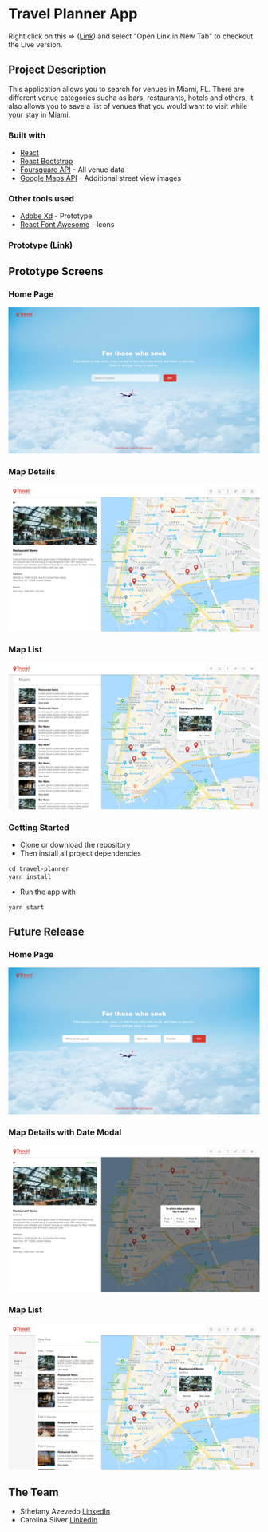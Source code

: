# Travel Planner App

Right click on this => ([Link](https://carolunasilver.github.io/travel-planner/)) and select "Open Link in New Tab" to checkout the Live version.

## Project Description

This application allows you to search for venues in Miami, FL. There are different venue categories sucha as bars, restaurants, hotels and others, it also allows you to save a list of venues that you would want to visit while your stay in Miami.

### Built with
* [React](https://reactjs.org/)
* [React Bootstrap](https://react-bootstrap.github.io/)  
* [Foursquare API](https://developer.foursquare.com/) - All venue data
* [Google Maps API](https://cloud.google.com/maps-platform/) - Additional street view images

### Other tools used
* [Adobe Xd](https://xd.adobe.com/) - Prototype
* [React Font Awesome](https://fontawesome.com/how-to-use/on-the-web/using-with/react) - Icons

### Prototype ([Link](https://xd.adobe.com/view/90ff7d9b-0d69-4393-521e-4964ed110cb2-e6ce/))

## Prototype Screens
### Home Page
![Home_Page](screens/Home_Page.png)

### Map Details
![Map_Details](screens/Map_Details.png)

### Map List
![Map_List](screens/Map_List.png)

### Getting Started
* Clone or download the repository
* Then install all project dependencies
```
cd travel-planner
yarn install
```
* Run the app with 
```
yarn start
```
## Future Release
### Home Page
![Home_Page_FR](screens/Home_Page_FR.png)

### Map Details with Date Modal
![Map_Dates](screens/Map_Dates.png)

### Map List
![Map_Details](screens/Map_List_FR.png)

## The Team
* Sthefany Azevedo [LinkedIn](https://www.linkedin.com/in/sthefany-azevedo-723b0b89/)
* Carolina Silver [LinkedIn](https://www.linkedin.com/in/carolinasilver/)
